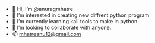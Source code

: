 - 👋 Hi, I’m @anuragmhatre
- 👀 I’m interested in creating new diffrent python program
- 🌱 I’m currently learning kali tools to make in python
- 💞️ I’m looking to collaborate with anyone.
- 📫 mhatreanu12@gmail.com

<!---
anuragmhatre/anuragmhatre is a ✨ special ✨ repository because its `README.md` (this file) appears on your GitHub profile.
You can click the Preview link to take a look at your changes.
--->

